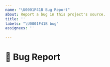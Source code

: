 ```yaml
---
name: "\U0001F41B Bug Report"
about: Report a bug in this project's source.
title: ''
labels: "\U0001F41B bug"
assignees: ''

---
```


<!--
Thank you for reporting a bug!

While we try to get to every issue, we maintain a focus on this project's current roadmap. If you believe this bug fits within the scope of this project's current roadmap, please detail why.
-->

# 🐛 Bug Report

<!-- Provide more details below this comment. -->
